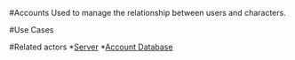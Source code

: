 #Accounts
Used to manage the relationship between users and characters.

#Use Cases

#Related actors
*[Server](server.md)
*[Account Database](account_db.md)
